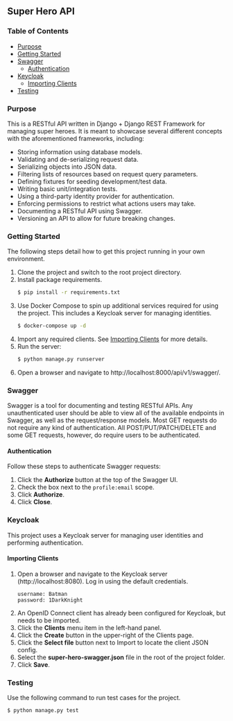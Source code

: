 Super Hero API
--------------

### Table of Contents

* [Purpose](#purpose)
* [Getting Started](#getting-started)
* [Swagger](#swagger)
  * [Authentication](#authentication)
* [Keycloak](#keycloak)
  * [Importing Clients](#importing-clients)
* [Testing](#testing)

### Purpose

This is a RESTful API written in Django + Django REST Framework for managing super heroes. It is meant to showcase 
several different concepts with the aforementioned frameworks, including:

* Storing information using database models.
* Validating and de-serializing request data.
* Serializing objects into JSON data.
* Filtering lists of resources based on request query parameters.
* Defining fixtures for seeding development/test data.
* Writing basic unit/integration tests.
* Using a third-party identity provider for authentication.
* Enforcing permissions to restrict what actions users may take.
* Documenting a RESTful API using Swagger.
* Versioning an API to allow for future breaking changes.


### Getting Started

The following steps detail how to get this project running in your own environment.

1. Clone the project and switch to the root project directory.
2. Install package requirements.
   ```bash
   $ pip install -r requirements.txt
   ```
3. Use Docker Compose to spin up additional services required for using the project. This includes a Keycloak server 
for managing identities.
   ```bash
   $ docker-compose up -d
   ```
4. Import any required clients. See [Importing Clients](#importing-clients) for more details.
5. Run the server:
   ```bash
   $ python manage.py runserver
   ```
6. Open a browser and navigate to http://localhost:8000/api/v1/swagger/.


### Swagger

Swagger is a tool for documenting and testing RESTful APIs. Any unauthenticated user should be able to view all of 
the available endpoints in Swagger, as well as the request/response models. Most GET requests do not require any kind
 of authentication. All POST/PUT/PATCH/DELETE and some GET requests, however, do require users to be authenticated.
 
 #### Authentication
 
Follow these steps to authenticate Swagger requests:
 
1. Click the **Authorize** button at the top of the Swagger UI.
2. Check the box next to the `profile:email` scope.
3. Click **Authorize**.
4. Click **Close**.


### Keycloak

This project uses a Keycloak server for managing user identities and performing authentication.

#### Importing Clients

1. Open a browser and navigate to the Keycloak server (http://localhost:8080). Log in using the default credentials.
   ```
   username: Batman
   password: 1DarkKnight
   ```
2. An OpenID Connect client has already been configured for Keycloak, but needs to be imported.
3. Click the **Clients** menu item in the left-hand panel.
4. Click the **Create** button in the upper-right of the Clients page.
5. Click the **Select file** button next to Import to locate the client JSON config.
6. Select the **super-hero-swagger.json** file in the root of the project folder.
7. Click **Save**.


### Testing

Use the following command to run test cases for the project.
```bash
$ python manage.py test
```
